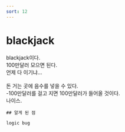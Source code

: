 ```yaml
---
sort: 12
---
```


# blackjack

blackjack이다.<br>
100만달러 모으면 된다.<br>
언제 다 이기냐...<br><br>
돈 거는 곳에 음수를 넣을 수 있다.<br>
-100만달러를 걸고 지면 100만달러가 들어올 것이다.<br>
나이스.

```tip
## 알게 된 점

logic bug
```